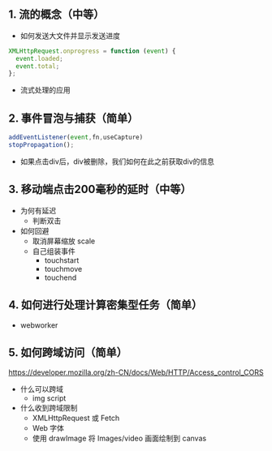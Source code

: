## 1. 流的概念（中等）
- 如何发送大文件并显示发送进度
```js
XMLHttpRequest.onprogress = function (event) {
  event.loaded;
  event.total;
};
```

- 流式处理的应用

## 2. 事件冒泡与捕获（简单）
```js
addEventListener(event,fn,useCapture)
stopPropagation();
```

- 如果点击div后，div被删除，我们如何在此之前获取div的信息

## 3. 移动端点击200毫秒的延时（中等）
- 为何有延迟
  - 判断双击
- 如何回避
  - 取消屏幕缩放 scale
  - 自己组装事件
    - touchstart
    - touchmove
    - touchend

## 4. 如何进行处理计算密集型任务（简单）
- webworker

## 5. 如何跨域访问（简单）

https://developer.mozilla.org/zh-CN/docs/Web/HTTP/Access_control_CORS
- 什么可以跨域
  - img script
- 什么收到跨域限制
  -  XMLHttpRequest 或 Fetch 
  -  Web 字体
  -  使用 drawImage 将 Images/video 画面绘制到 canvas